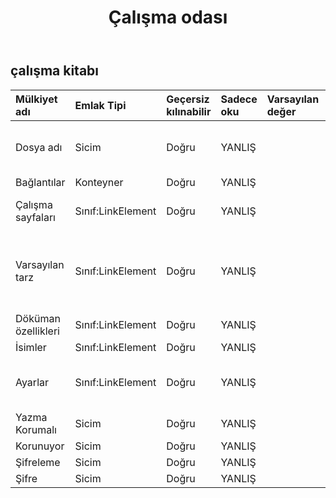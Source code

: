 ﻿---
title: Çalışma odası
second_title: Aspose.Cells Cloud Documen
type: docs
url: /tr/specification/model/workbook/
description: "Aspose.Cells Bulut modeli spesifikasyonu: Çalışma kitabı. Açma, oluşturma, düzenleme, bölme, birleştirme, karşılaştırma ve dönüştürme gibi özelliklerle Excel ve diğer elektronik tablo belgelerini zahmetsizce yönetin"
weight: 50
---
## **çalışma kitabı**

 

| Mülkiyet adı| Emlak Tipi| Geçersiz kılınabilir| Sadece oku| Varsayılan değer| Tanım|
|:- |:- |:- |:- |:- |:- |
| Dosya adı| Sicim| Doğru| YANLIŞ|| Geçerli dosya adını alır ve ayarlar.|
| Bağlantılar| Konteyner| Doğru| YANLIŞ|||
| Çalışma sayfaları| Sınıf:LinkElement| Doğru| YANLIŞ|| Koleksiyonu e-tabloda alır.|
| Varsayılan tarz| Sınıf:LinkElement| Doğru| YANLIŞ|| Çalışma kitabının varsayılan nesnesini alır veya ayarlar.|
| Döküman özellikleri| Sınıf:LinkElement| Doğru| YANLIŞ|||
| İsimler| Sınıf:LinkElement| Doğru| YANLIŞ|||
| Ayarlar| Sınıf:LinkElement| Doğru| YANLIŞ|| Çalışma kitabı ayarlarını temsil eder.|
| Yazma Korumalı| Sicim| Doğru| YANLIŞ|||
| Korunuyor| Sicim| Doğru| YANLIŞ|||
| Şifreleme| Sicim| Doğru| YANLIŞ|||
| Şifre| Sicim| Doğru| YANLIŞ|||

